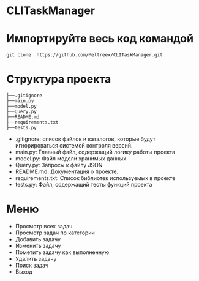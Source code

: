 # CLITaskManager

# Импортируйте весь код командой 
`git clone  https://github.com/Meltreex/CLITaskManager.git`

# Структура проекта 
```
├──.gitignore
├──main.py
├──model.py
├──Query.py
├──README.md
├──requirements.txt
├──tests.py
```


- .gitignore: список файлов и каталогов, которые будут игнорироваться системой контроля версий.
- main.py: Главный файл, содержащий логику работы проекта
- model.py: Файл модели хранимых данных
- Query.py: Запросы к файлу JSON
- README.md: Документация о проекте.
- requirements.txt: Список библиотек используемых в проекте
- tests.py: Файл, содержащий тесты функций проекта


# Меню 

- Просмотр всех задач
- Просмотр задач по категории
- Добавить задачу
- Изменить задачу
- Пометить задачу как выполненную
- Удалить задачу
- Поиск задач
- Выход
